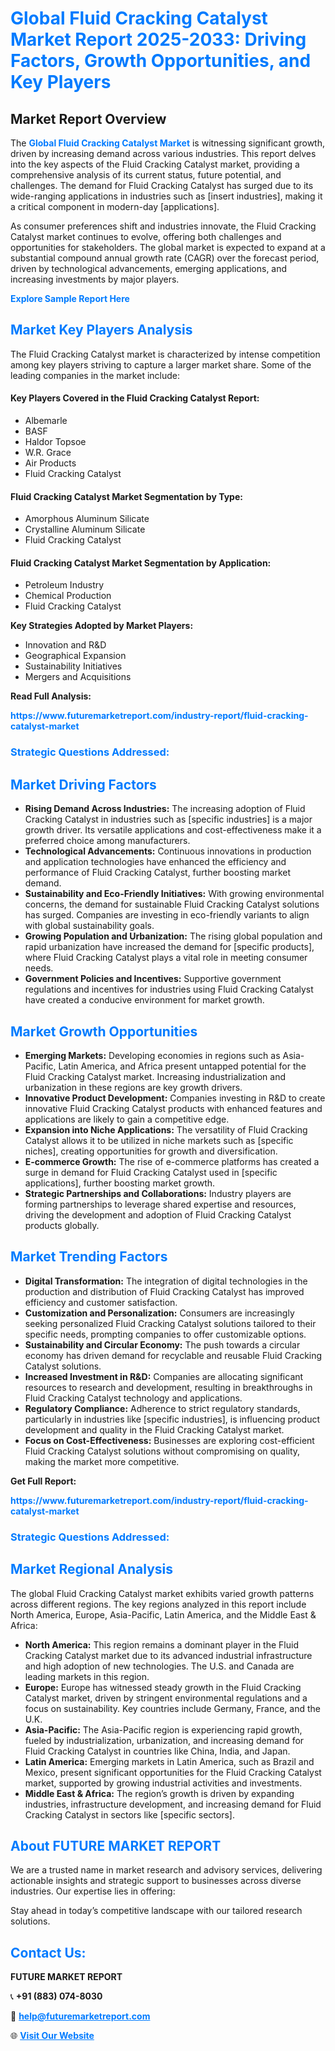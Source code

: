 <h1 style="color: #007BFF;">Global Fluid Cracking Catalyst Market Report 2025-2033: Driving Factors, Growth Opportunities, and Key Players</h1>

<section id="overview">
<h2>Market Report Overview</h2>
<p>The <a href="https://www.futuremarketreport.com/industry-report/fluid-cracking-catalyst-market" style="color: #007BFF; text-decoration: none;"><strong>Global Fluid Cracking Catalyst Market</strong></a> is witnessing significant growth, driven by increasing demand across various industries. This report delves into the key aspects of the Fluid Cracking Catalyst market, providing a comprehensive analysis of its current status, future potential, and challenges. The demand for Fluid Cracking Catalyst has surged due to its wide-ranging applications in industries such as [insert industries], making it a critical component in modern-day [applications].</p>
<p>As consumer preferences shift and industries innovate, the Fluid Cracking Catalyst market continues to evolve, offering both challenges and opportunities for stakeholders. The global market is expected to expand at a substantial compound annual growth rate (CAGR) over the forecast period, driven by technological advancements, emerging applications, and increasing investments by major players.</p>
</section>

<section id="overview">
<p><a href="https://www.futuremarketreport.com/request-sample/reportId=99199" style="color: #007BFF; text-decoration: none;"><strong>Explore Sample Report Here</strong></a></p>
</section>

<section id="key-players">
<h2 style="color: #007BFF;">Market Key Players Analysis</h2>
<p>The Fluid Cracking Catalyst market is characterized by intense competition among key players striving to capture a larger market share. Some of the leading companies in the market include:</p>
<h4>Key Players Covered in the Fluid Cracking Catalyst Report:</h4>
<ul><li>Albemarle</li><li>BASF</li><li>Haldor Topsoe</li><li>W.R. Grace</li><li>Air Products</li><li>Fluid Cracking Catalyst</li></ul>
<h4>Fluid Cracking Catalyst Market Segmentation by Type:</h4>
<ul><li>Amorphous Aluminum Silicate</li><li>Crystalline Aluminum Silicate</li><li>Fluid Cracking Catalyst</li></ul>

<h4>Fluid Cracking Catalyst Market Segmentation by Application:</h4>
<ul><li>Petroleum Industry</li><li>Chemical Production</li><li>Fluid Cracking Catalyst</li></ul>
<p><strong>Key Strategies Adopted by Market Players:</strong></p>
<ul>
<li>Innovation and R&D</li>
<li>Geographical Expansion</li>
<li>Sustainability Initiatives</li>
<li>Mergers and Acquisitions</li>
</ul>
</section>

<section>
<p><strong>Read Full Analysis: </strong></p><a href="https://www.futuremarketreport.com/industry-report/fluid-cracking-catalyst-market" style="color: #007BFF; text-decoration: none;"><strong>https://www.futuremarketreport.com/industry-report/fluid-cracking-catalyst-market</strong></a>
<h3 style="color: #007BFF;">Strategic Questions Addressed:</h3>
</section>

<section id="driving-factors">
<h2 style="color: #007BFF;">Market Driving Factors</h2>
<ul>
<li><strong>Rising Demand Across Industries:</strong> The increasing adoption of Fluid Cracking Catalyst in industries such as [specific industries] is a major growth driver. Its versatile applications and cost-effectiveness make it a preferred choice among manufacturers.</li>
<li><strong>Technological Advancements:</strong> Continuous innovations in production and application technologies have enhanced the efficiency and performance of Fluid Cracking Catalyst, further boosting market demand.</li>
<li><strong>Sustainability and Eco-Friendly Initiatives:</strong> With growing environmental concerns, the demand for sustainable Fluid Cracking Catalyst solutions has surged. Companies are investing in eco-friendly variants to align with global sustainability goals.</li>
<li><strong>Growing Population and Urbanization:</strong> The rising global population and rapid urbanization have increased the demand for [specific products], where Fluid Cracking Catalyst plays a vital role in meeting consumer needs.</li>
<li><strong>Government Policies and Incentives:</strong> Supportive government regulations and incentives for industries using Fluid Cracking Catalyst have created a conducive environment for market growth.</li>
</ul>
</section>

<section id="growth-opportunities">
<h2 style="color: #007BFF;">Market Growth Opportunities</h2>
<ul>
<li><strong>Emerging Markets:</strong> Developing economies in regions such as Asia-Pacific, Latin America, and Africa present untapped potential for the Fluid Cracking Catalyst market. Increasing industrialization and urbanization in these regions are key growth drivers.</li>
<li><strong>Innovative Product Development:</strong> Companies investing in R&D to create innovative Fluid Cracking Catalyst products with enhanced features and applications are likely to gain a competitive edge.</li>
<li><strong>Expansion into Niche Applications:</strong> The versatility of Fluid Cracking Catalyst allows it to be utilized in niche markets such as [specific niches], creating opportunities for growth and diversification.</li>
<li><strong>E-commerce Growth:</strong> The rise of e-commerce platforms has created a surge in demand for Fluid Cracking Catalyst used in [specific applications], further boosting market growth.</li>
<li><strong>Strategic Partnerships and Collaborations:</strong> Industry players are forming partnerships to leverage shared expertise and resources, driving the development and adoption of Fluid Cracking Catalyst products globally.</li>
</ul>
</section>

<section id="trending-factors">
<h2 style="color: #007BFF;">Market Trending Factors</h2>
<ul>
<li><strong>Digital Transformation:</strong> The integration of digital technologies in the production and distribution of Fluid Cracking Catalyst has improved efficiency and customer satisfaction.</li>
<li><strong>Customization and Personalization:</strong> Consumers are increasingly seeking personalized Fluid Cracking Catalyst solutions tailored to their specific needs, prompting companies to offer customizable options.</li>
<li><strong>Sustainability and Circular Economy:</strong> The push towards a circular economy has driven demand for recyclable and reusable Fluid Cracking Catalyst solutions.</li>
<li><strong>Increased Investment in R&D:</strong> Companies are allocating significant resources to research and development, resulting in breakthroughs in Fluid Cracking Catalyst technology and applications.</li>
<li><strong>Regulatory Compliance:</strong> Adherence to strict regulatory standards, particularly in industries like [specific industries], is influencing product development and quality in the Fluid Cracking Catalyst market.</li>
<li><strong>Focus on Cost-Effectiveness:</strong> Businesses are exploring cost-efficient Fluid Cracking Catalyst solutions without compromising on quality, making the market more competitive.</li>
</ul>
</section>

<section>
<p><strong>Get Full Report: </strong></p><a href="https://www.futuremarketreport.com/industry-report/fluid-cracking-catalyst-market" style="color: #007BFF; text-decoration: none;"><strong>https://www.futuremarketreport.com/industry-report/fluid-cracking-catalyst-market</strong></a>
<h3 style="color: #007BFF;">Strategic Questions Addressed:</h3>
</section>


<section id="regional-analysis">
<h2 style="color: #007BFF;">Market Regional Analysis</h2>
<p>The global Fluid Cracking Catalyst market exhibits varied growth patterns across different regions. The key regions analyzed in this report include North America, Europe, Asia-Pacific, Latin America, and the Middle East & Africa:</p>
<ul>
<li><strong>North America:</strong> This region remains a dominant player in the Fluid Cracking Catalyst market due to its advanced industrial infrastructure and high adoption of new technologies. The U.S. and Canada are leading markets in this region.</li>
<li><strong>Europe:</strong> Europe has witnessed steady growth in the Fluid Cracking Catalyst market, driven by stringent environmental regulations and a focus on sustainability. Key countries include Germany, France, and the U.K.</li>
<li><strong>Asia-Pacific:</strong> The Asia-Pacific region is experiencing rapid growth, fueled by industrialization, urbanization, and increasing demand for Fluid Cracking Catalyst in countries like China, India, and Japan.</li>
<li><strong>Latin America:</strong> Emerging markets in Latin America, such as Brazil and Mexico, present significant opportunities for the Fluid Cracking Catalyst market, supported by growing industrial activities and investments.</li>
<li><strong>Middle East & Africa:</strong> The region’s growth is driven by expanding industries, infrastructure development, and increasing demand for Fluid Cracking Catalyst in sectors like [specific sectors].</li>
</ul>
</section>

<footer>
<h2 style="color: #007BFF;">About FUTURE MARKET REPORT</h2>
<p>We are a trusted name in market research and advisory services, delivering actionable insights and strategic support to businesses across diverse industries. Our expertise lies in offering:</p>

<p>Stay ahead in today’s competitive landscape with our tailored research solutions.</p>

<h2 style="color: #007BFF;">Contact Us:</h2>
<p><strong>FUTURE MARKET REPORT</strong></p>
<p>📞 <strong>+91 (883) 074-8030</strong></p>
<p>📧 <strong><a href="mailto:help@futuremarketreport.com" style="color: #007BFF;">help@futuremarketreport.com</a></strong></p>
<p>🌐 <strong><a href="https://www.futuremarketreport.com/" style="color: #007BFF;">Visit Our Website</a></strong></p>
</footer>